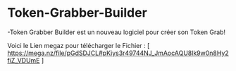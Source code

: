 # Token-Grabber-Builder
-Token Grabber Builder est un nouveau logiciel pour créer son Token Grab!

Voici le Lien megaz pour télécharger le Fichier : [ https://mega.nz/file/pGdSDJCL#pKiys3r49744NJ_JmAocAQU8lk9w0n8Hy2fiZ_VDUmE ]

